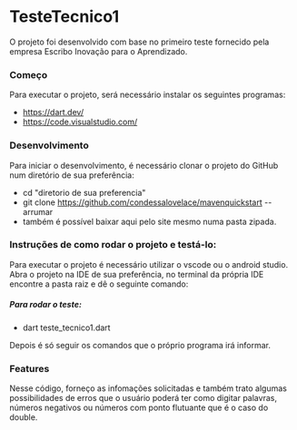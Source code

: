 # TesteTecnico1
O projeto foi desenvolvido com base no primeiro teste fornecido pela empresa Escribo Inovação para o Aprendizado.

### Começo 
Para executar o projeto, será necessário instalar os seguintes programas:
- https://dart.dev/
- https://code.visualstudio.com/

### Desenvolvimento
Para iniciar o desenvolvimento, é necessário clonar o projeto do GitHub num diretório de sua preferência:
- cd "diretorio de sua preferencia"
- git clone https://github.com/condessalovelace/mavenquickstart  -- arrumar
- também é possível baixar aqui pelo site mesmo numa pasta zipada.

### Instruções de como rodar o projeto e testá-lo: 
Para executar o projeto é necessário utilizar o vscode ou o android studio.
Abra o projeto na IDE de sua preferência, no terminal da própria IDE encontre a pasta raiz e dê o seguinte comando: 
##### Para rodar o teste:
 - dart teste_tecnico1.dart

Depois é só seguir os comandos que o próprio programa irá informar.

### Features
Nesse código, forneço as infomações solicitadas e também trato algumas possibilidades de erros que o usuário poderá ter como digitar palavras, números negativos ou números com ponto flutuante que é o caso do double. 


